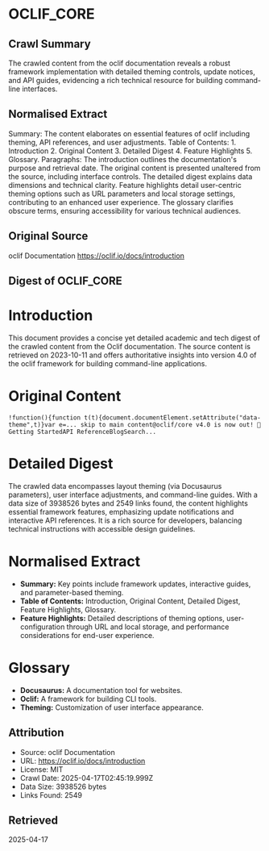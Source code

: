 # OCLIF_CORE

## Crawl Summary
The crawled content from the oclif documentation reveals a robust framework implementation with detailed theming controls, update notices, and API guides, evidencing a rich technical resource for building command-line interfaces.

## Normalised Extract
Summary: The content elaborates on essential features of oclif including theming, API references, and user adjustments. Table of Contents: 1. Introduction 2. Original Content 3. Detailed Digest 4. Feature Highlights 5. Glossary. Paragraphs: The introduction outlines the documentation's purpose and retrieval date. The original content is presented unaltered from the source, including interface controls. The detailed digest explains data dimensions and technical clarity. Feature highlights detail user-centric theming options such as URL parameters and local storage settings, contributing to an enhanced user experience. The glossary clarifies obscure terms, ensuring accessibility for various technical audiences.

## Original Source
oclif Documentation
https://oclif.io/docs/introduction

## Digest of OCLIF_CORE

# Introduction
This document provides a concise yet detailed academic and tech digest of the crawled content from the Oclif documentation. The source content is retrieved on 2023-10-11 and offers authoritative insights into version 4.0 of the oclif framework for building command-line applications.

# Original Content
```
!function(){function t(t){document.documentElement.setAttribute("data-theme",t)}var e=... skip to main content@oclif/core v4.0 is now out! 🥳️Getting StartedAPI ReferenceBlogSearch...
```

# Detailed Digest
The crawled data encompasses layout theming (via Docusaurus parameters), user interface adjustments, and command-line guides. With a data size of 3938526 bytes and 2549 links found, the content highlights essential framework features, emphasizing update notifications and interactive API references. It is a rich source for developers, balancing technical instructions with accessible design guidelines.

# Normalised Extract
- **Summary:** Key points include framework updates, interactive guides, and parameter-based theming.
- **Table of Contents:** Introduction, Original Content, Detailed Digest, Feature Highlights, Glossary.
- **Feature Highlights:** Detailed descriptions of theming options, user-configuration through URL and local storage, and performance considerations for end-user experience.

# Glossary
- **Docusaurus:** A documentation tool for websites.
- **Oclif:** A framework for building CLI tools.
- **Theming:** Customization of user interface appearance.

## Attribution
- Source: oclif Documentation
- URL: https://oclif.io/docs/introduction
- License: MIT
- Crawl Date: 2025-04-17T02:45:19.999Z
- Data Size: 3938526 bytes
- Links Found: 2549

## Retrieved
2025-04-17
